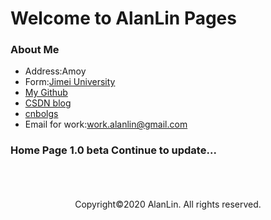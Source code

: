 # Welcome to AlanLin Pages

### About Me


+ Address:Amoy
+ Form:[Jimei University](https://www.jmu.edu.cn/)
+ [My Github](https://github.com/Github-Lsd)
+ [CSDN blog](https://blog.csdn.net/weixin_44429264)
+ [cnbolgs](https://www.cnblogs.com/blogs-lin/)
+ Email for work:<work.alanlin@gmail.com>
### Home Page 1.0 beta     Continue to update...
<br />
<br />
<br />
<center> Copyright©2020 AlanLin. All rights reserved.</center>
